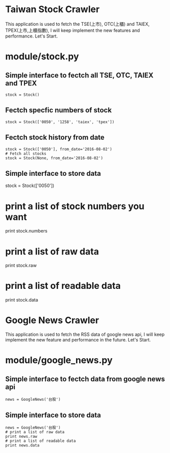 # Taiwan Stock Crawler

This application is used to fetch the TSE(上市), OTC(上櫃) and TAIEX, TPEX(上市,上櫃指數), I will keep implement the new features and performance. Let's Start.

# module/stock.py
## Simple interface to fectch all TSE, OTC, TAIEX and TPEX
    stock = Stock()

## Fectch specfic numbers of stock
    stock = Stock(['0050', '1258', 'taiex', 'tpex'])

## Fectch stock history from date
    stock = Stock(['0050'], from_date='2016-08-02')
    # Fetch all stocks
    stock = Stock(None, from_date='2016-08-02')


## Simple interface to store data
   stock = Stock(['0050'])
   # print a list of stock numbers you want 
   print stock.numbers
   # print a list of raw data
   print stock.raw
   # print a list of readable data
   print stock.data

# Google News Crawler

This application is used to fetch the RSS data of google news api, I will keep implement the new feature and performance in the future. Let's Start.

# module/google_news.py
## Simple interface to fectch data from google news api
    news = GoogleNews('台股')
  
## Simple interface to store data
    news = GoogleNews('台股')
    # print a list of raw data
    print news.raw
    # print a list of readable data
    print news.data
